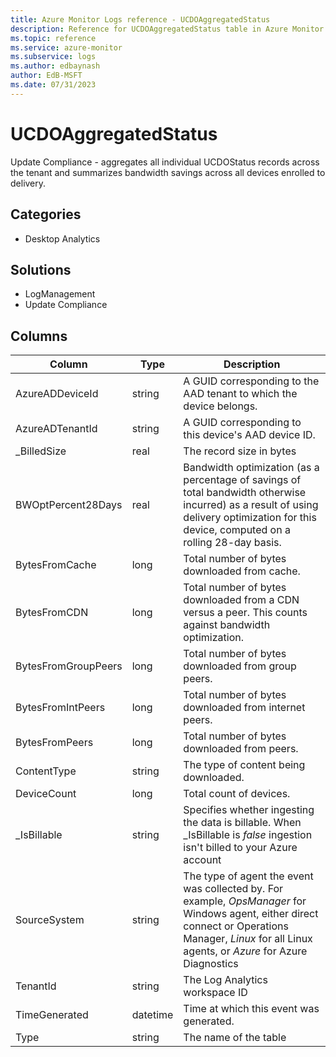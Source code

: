 ```yaml
---
title: Azure Monitor Logs reference - UCDOAggregatedStatus
description: Reference for UCDOAggregatedStatus table in Azure Monitor Logs.
ms.topic: reference
ms.service: azure-monitor
ms.subservice: logs
ms.author: edbaynash
author: EdB-MSFT
ms.date: 07/31/2023
---
```


# UCDOAggregatedStatus

 Update Compliance - aggregates all individual UCDOStatus records across the tenant and summarizes bandwidth savings across all devices enrolled to delivery.

## Categories

- Desktop Analytics
## Solutions

- LogManagement
- Update Compliance




## Columns

| Column | Type | Description |
| --- | --- | --- |
| AzureADDeviceId | string | A GUID corresponding to the AAD tenant to which the device belongs. |
| AzureADTenantId | string | A GUID corresponding to this device's AAD device ID. |
| _BilledSize | real | The record size in bytes |
| BWOptPercent28Days | real | Bandwidth optimization (as a percentage of savings of total bandwidth otherwise incurred) as a result of using delivery optimization for this device, computed on a rolling 28-day basis. |
| BytesFromCache | long | Total number of bytes downloaded from cache. |
| BytesFromCDN | long | Total number of bytes downloaded from a CDN versus a peer. This counts against bandwidth optimization. |
| BytesFromGroupPeers | long | Total number of bytes downloaded from group peers. |
| BytesFromIntPeers | long | Total number of bytes downloaded from internet peers. |
| BytesFromPeers | long | Total number of bytes downloaded from peers. |
| ContentType | string | The type of content being downloaded. |
| DeviceCount | long | Total count of devices. |
| _IsBillable | string | Specifies whether ingesting the data is billable. When _IsBillable is *false* ingestion isn't billed to your Azure account |
| SourceSystem | string | The type of agent the event was collected by. For example, *OpsManager* for Windows agent, either direct connect or Operations Manager, *Linux* for all Linux agents, or *Azure* for Azure Diagnostics |
| TenantId | string | The Log Analytics workspace ID |
| TimeGenerated | datetime | Time at which this event was generated. |
| Type | string | The name of the table |

